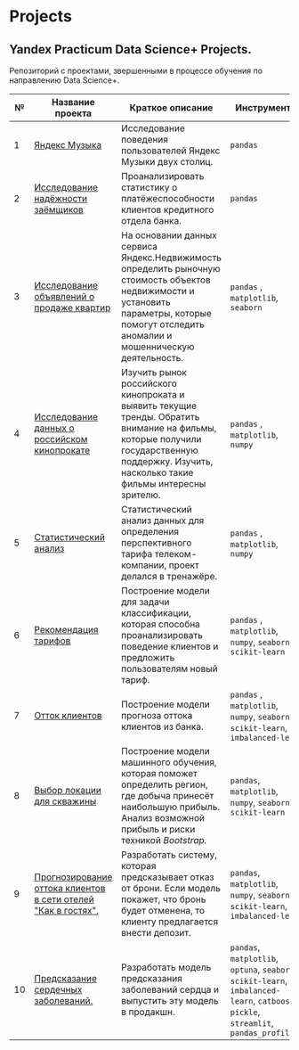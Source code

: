 # Projects
## Yandex Practicum Data Science+ Projects.

Репозиторий с проектами, звершенными в процессе обучения по направлению Data Science+.

| № | Название проекта  | Краткое описание | Инструменты |
|--|--|--|--|
|1| [Яндекс Музыка](https://github.com/TrDenis/Yandex_Practicum_DS_Plus/blob/main/01_yandex_music/01_yandex_music.ipynb) | Исследование поведения пользователей Яндекс Музыки двух столиц. | `pandas` |
|2| [Исследование надёжности заёмщиков](https://github.com/TrDenis/Yandex_Practicum_DS_Plus/blob/main/02_borrowers/02_borrowers.ipynb) | Проанализировать статистику о платёжеспособности клиентов кредитного отдела банка. | `pandas` |
|3| [Исследование объявлений о продаже квартир](https://github.com/TrDenis/Yandex_Practicum_DS_Plus/blob/main/03_real_estate/03_real_estate.ipynb) | На основании данных сервиса Яндекс.Недвижимость определить рыночную стоимость объектов недвижимости и установить параметры, которые помогут отследить аномалии и мошенническую деятельность. | `pandas` , `matplotlib`, `seaborn`|
|4| [Исследование данных о российском кинопрокате](https://github.com/TrDenis/Yandex_Practicum_DS_Plus/blob/main/04_prefab_film_distribution/04_prefab_film_distribution.ipynb) | Изучить рынок российского кинопроката и выявить текущие тренды. Обратить внимание на фильмы, которые получили государственную поддержку. Изучить, насколько такие фильмы интересны зрителю. | `pandas` , `matplotlib`, `numpy`|
|5| [Статистический анализ](https://github.com/TrDenis/Yandex_Practicum_DS_Plus/blob/main/05_statistical_analysis/05_statistical_analysis.ipynb) | Статистический анализ данных для определения перспективного тарифа телеком-компании, проект делался в тренажёре. | `pandas` , `matplotlib`, `numpy`|
|6| [Рекомендация тарифов](https://github.com/TrDenis/Yandex_Practicum_DS_Plus/blob/main/06_mobile_tariffs/06_mobile_tariffs.ipynb) | Построение модели для задачи классификации, которая способна проанализировать поведение клиентов и предложить пользователям новый тариф. | `pandas` , `matplotlib`, `numpy`, `seaborn`, `scikit-learn`|
|7| [Отток клиентов](https://github.com/TrDenis/Yandex_Practicum_DS_Plus/blob/main/07_exodus_bank_customers/07_exodus_bank_customers.ipynb) | Построение модели прогноза оттока клиентов из банка. | `pandas` , `matplotlib`, `numpy`, `seaborn`, `scikit-learn`, `imbalanced-learn`|
|8| [Выбор локации для скважины](https://github.com/TrDenis/Yandex_Practicum_DS_Plus/blob/main/08_boreholes/08_boreholes.ipynb) | Построение модели машинного обучения, которая поможет определить регион, где добыча принесёт наибольшую прибыль. Анализ возможной прибыль и риски техникой _Bootstrap._ | `pandas`, `matplotlib`, `numpy`, `seaborn`, `scikit-learn`|
|9| [Прогнозирование оттока клиентов в сети отелей "Как в гостях".](https://github.com/TrDenis/Yandex_Practicum_DS_Plus/blob/main/09_prefab_hotels/09_prefab_hotels.ipynb) | Разработать систему, которая предсказывает отказ от брони. Если модель покажет, что бронь будет отменена, то клиенту предлагается внести депозит. | `pandas`, `matplotlib`, `numpy`, `seaborn`, `scikit-learn`, `imbalanced-learn`|
|10| [Предсказание сердечных заболеваний.](https://github.com/TrDenis/Yandex_Practicum_DS_Plus/tree/main/10_cardio) | Разработать модель предсказания заболеваний сердца и выпустить эту модель в продакшн. | `pandas`, `matplotlib`, `optuna`, `seaborn`, `scikit-learn`, `imbalanced-learn`, `catboost`, `pickle`, `streamlit`, `pandas_profiling`|

